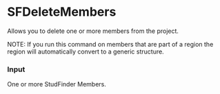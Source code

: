 # SFDeleteMembers

Allows you to delete one or more members from the project.

NOTE: If you run this command on members that are part of a region the region will automatically convert to a generic structure.

### Input
One or more StudFinder Members.